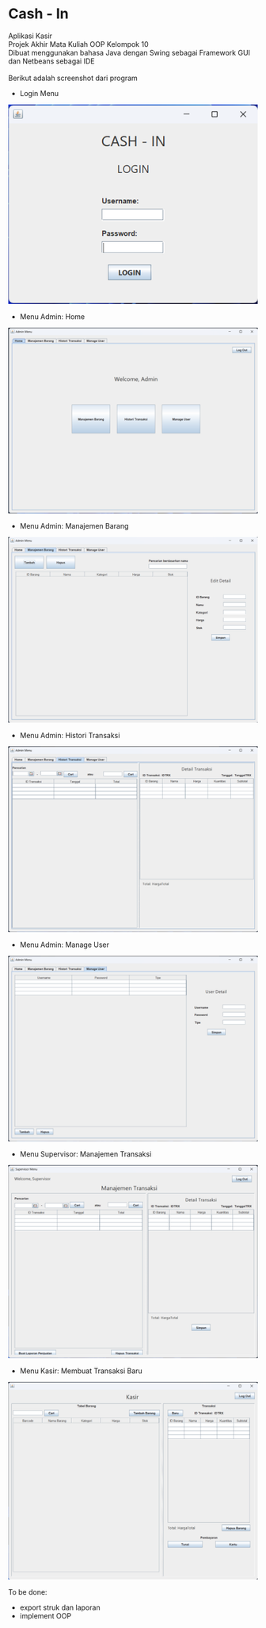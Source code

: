 # Cash - In

Aplikasi Kasir <br>
Projek Akhir Mata Kuliah OOP Kelompok 10 <br>
Dibuat menggunakan bahasa Java dengan Swing sebagai Framework GUI dan Netbeans sebagai IDE <br>
<br>
Berikut adalah screenshot dari program<br>

- Login Menu

![Login](/screenshot/login.png)

- Menu Admin: Home

![Admin Menu](/screenshot/adminmenu.png)

- Menu Admin: Manajemen Barang

![Admin Manage Barang](/screenshot/adminmanagebarang.png)

- Menu Admin: Histori Transaksi

![Admin Manage Transaksi](/screenshot/admintrx.png)

- Menu Admin: Manage User

![Admin Manage User](/screenshot/adminuser.png)

- Menu Supervisor: Manajemen Transaksi

![Supervisor Menu](/screenshot/spvmenu.png)

- Menu Kasir: Membuat Transaksi Baru

![Kasir Menu](/screenshot/kasirmenu.png)

To be done:
- export struk dan laporan
- implement OOP